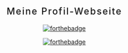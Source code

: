 <div align="center" style="text-align: center; margin: 0 auto;">

<h2 style="letter-spacing: 2px; font-weight: 500">Meine Profil-Webseite</h2>

[![forthebadge](http://forthebadge.com/images/badges/built-with-love.svg)](http://forthebadge.com)

[![forthebadge](http://forthebadge.com/images/badges/made-with-vue.svg)](http://forthebadge.com)

</div>